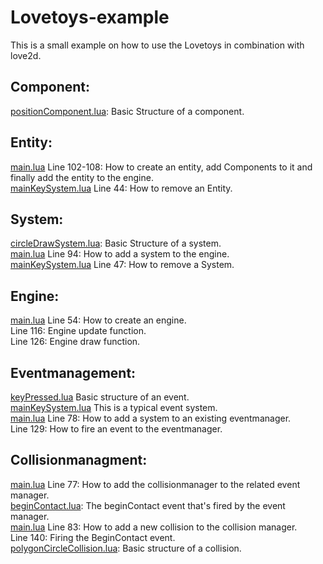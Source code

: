 # Lovetoys-example

This is a small example on how to use the Lovetoys in combination with love2d.  

## Component:
[positionComponent.lua](https://github.com/Lovetoys/Lovetoys-examples/blob/master/components/physic/positionComponent.lua): Basic Structure of a component.

## Entity:
[main.lua](https://github.com/Lovetoys/Lovetoys-examples/blob/master/main.lua) Line 102-108: How to create an entity, add Components to it and finally add the entity to the engine.  
[mainKeySystem.lua](https://github.com/Lovetoys/Lovetoys-examples/blob/master/systems/event/mainKeySystem.lua) Line 44: How to remove an Entity.  

## System:
[circleDrawSystem.lua](https://github.com/Lovetoys/Lovetoys-examples/blob/master/systems/graphic/circleDrawSystem.lua): Basic Structure of a system.  
[main.lua](https://github.com/Lovetoys/Lovetoys-examples/blob/master/main.lua) Line 94: How to add a system to the engine.  
[mainKeySystem.lua](https://github.com/Lovetoys/Lovetoys-examples/blob/master/systems/event/mainKeySystem.lua) Line 47: How to remove a System.  

## Engine:
[main.lua](https://github.com/Lovetoys/Lovetoys-examples/blob/master/main.lua) Line 54: How to create an engine.  
Line 116: Engine update function.  
Line 126: Engine draw function.  


## Eventmanagement:
[keyPressed.lua](https://github.com/Lovetoys/Lovetoys-examples/blob/master/events/keyPressed.lua) Basic structure of an event.  
[mainKeySystem.lua](https://github.com/Lovetoys/Lovetoys-examples/blob/master/systems/event/mainKeySystem.lua) This is a typical event system.  
[main.lua](https://github.com/Lovetoys/Lovetoys-examples/blob/master/main.lua) Line 78: How to add a system to an existing eventmanager.  
Line 129: How to fire an event to the eventmanager.  

## Collisionmanagment:

[main.lua](https://github.com/Lovetoys/Lovetoys-examples/blob/master/main.lua) Line 77: How to add the collisionmanager to the related event manager.  
[beginContact.lua](https://github.com/Lovetoys/Lovetoys/blob/master/src/events/beginContact.lua): The beginContact event that's fired by the event manager.  
[main.lua](https://github.com/Lovetoys/Lovetoys-examples/blob/master/main.lua) Line 83: How to add a new collision to the collision manager.  
Line 140: Firing the BeginContact event.  
[polygonCircleCollision.lua](https://github.com/Lovetoys/Lovetoys-examples/blob/master/collisions/polygonCircleCollision.lua): Basic structure of a collision. 

